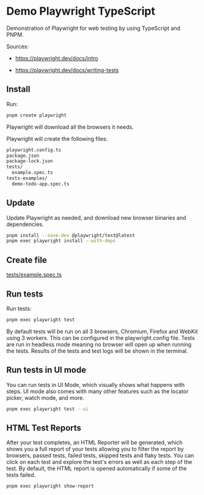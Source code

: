 # Demo Playwright TypeScript

Demonstration of Playwright for web testing by using TypeScript and PNPM.

Sources:

* <https://playwright.dev/docs/intro>

* <https://playwright.dev/docs/writing-tests>

## Install

Run:

```sh
pnpm create playwright
```

Playwright will download all the browsers it needs.

Playwright will create the following files:

```txt
playwright.config.ts
package.json
package-lock.json
tests/
  example.spec.ts
tests-examples/
  demo-todo-app.spec.ts
```

## Update

Update Playwright as needed, and download new browser binaries and dependencies.

```sh
pnpm install --save-dev @playwright/test@latest
pnpm exec playwright install --with-deps
```

## Create file

[tests/example.spec.ts](tests/example.spec.ts)

## Run tests

Run tests:

```sh
pnpm exec playwright test
```

By default tests will be run on all 3 browsers, Chromium, Firefox and WebKit
using 3 workers. This can be configured in the playwright.config file. Tests are
run in headless mode meaning no browser will open up when running the tests.
Results of the tests and test logs will be shown in the terminal.

## Run tests in UI mode

You can run tests in UI Mode, which visually shows what happens with steps. UI mode also comes with many other features such as the locator picker, watch mode, and more.

```sh
pnpm exec playwright test --ui
```

## HTML Test Reports

After your test completes, an HTML Reporter will be generated, which shows you a
full report of your tests allowing you to filter the report by browsers, passed
tests, failed tests, skipped tests and flaky tests. You can click on each test
and explore the test's errors as well as each step of the test. By default, the
HTML report is opened automatically if some of the tests failed.

```sh
pnpm exec playwright show-report
```

